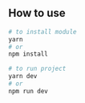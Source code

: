 ## How to use

```bash
# to install module
yarn
# or
npm install

# to run project
yarn dev
# or
npm run dev
```
